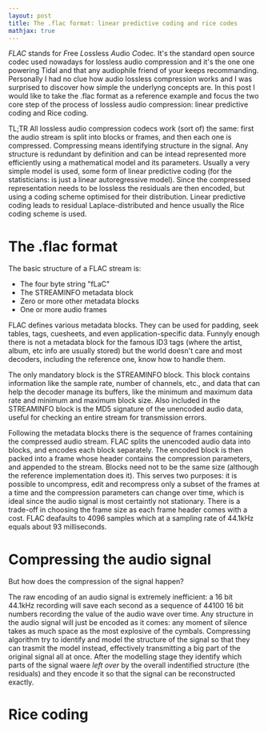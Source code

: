 ```yaml
---
layout: post
title: The .flac format: linear predictive coding and rice codes
mathjax: true
---
```


*FLAC* stands for *F*ree *L*ossless *A*udio *C*odec. It's the standard open source codec used nowadays for lossless audio compression and it's the one one powering Tidal and that any audiophile friend of your keeps recommanding. Personally I had no clue how audio lossless compression works and I was surprised to discover how simple the underlyng concepts are. In this post I would like to take the .flac format as a reference example and focus the two core step of the process of lossless audio compression: linear predictive coding and Rice coding.

TL;TR
All lossless audio compression codecs work (sort of) the same: first the audio stream is split into blocks or frames, and then each one is compressed. Compressing means identifying structure in the signal. Any structure is redundant by definition and can be intead represented more efficiently using a mathematical model and its parameters. Usually a very simple model is used, some form of linear predictive coding (for the statisticians: is just a linear autoregressive model). Since the compressed representation needs to be lossless  the residuals are then encoded, but using a coding scheme optimised for their distribution. Linear predictive coding leads to residual Laplace-distributed and hence usually the Rice coding scheme is used. 

# The .flac format

<picture of the sream>
  
The basic structure of a FLAC stream is:
- The four byte string "fLaC"
- The STREAMINFO metadata block
- Zero or more other metadata blocks
- One or more audio frames

FLAC defines various metadata blocks. They can be used for padding, seek tables, tags, cuesheets, and even application-specific data. Funnyly enough there is not a metadata block for the famous ID3 tags (where the artist, album, etc info are usually stored) but the world doesn't care and most decoders, including the reference one, know how to handle them.

The only mandatory block is the STREAMINFO block. This block contains information like the sample rate, number of channels, etc., and data that can help the decoder manage its buffers, like the minimum and maximum data rate and minimum and maximum block size. Also included in the STREAMINFO block is the MD5 signature of the unencoded audio data, useful for checking an entire stream for transmission errors.

Following the metadata blocks there is the sequence of frames containing the compressed audio stream. FLAC splits the unencoded audio data into blocks, and encodes each block separately. The encoded block is then packed into a frame whose header contains the compression parameters, and appended to the stream. Blocks need not to be the same size (although the reference implementation does it). This serves two purposes: it is possible to uncompress, edit and recompress only a subset of the frames at a time and the compression parameters can change over time, which is ideal since the audio signal is most certaintly not stationary. There is a trade-off in choosing the frame size as each frame header comes with a cost. FLAC deafaults to 4096 samples which at a sampling rate of 44.1kHz equals about 93 milliseconds.

# Compressing the audio signal
But how does the compression of the signal happen? 

The raw encoding of an audio signal is extremely inefficient: a 16 bit 44.1kHz recording will save each second as a sequence of 44100 16 bit numbers recording the value of the audio wave over time. Any structure in the audio signal will just be encoded as it comes: any moment of silence takes as much space as the most explosive of the cymbals. Compressing algorithm try to identify and model the structure of the signal so that they can trasmit the model instead, effectively transmitting a big part of the original signal all at once. After the modelling stage they identify which parts of the signal waere *left over* by the overall indentified structure (the residuals) and they encode it so that the signal can be reconstructed exactly.



# Rice coding



